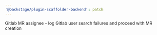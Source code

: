 ```yaml
---
'@backstage/plugin-scaffolder-backend': patch
---
```


Gitlab MR assignee - log Gitlab user search failures and proceed with MR creation
